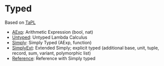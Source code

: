 # Typed

Based on [TaPL](https://www.amazon.co.jp/dp/B00AJXZ5JE/ref=dp-kindle-redirect?_encoding=UTF8&btkr=1)

- [AExp](src/AExp.hs): Arithmetic Expression (bool, nat)
- [Untyped](src/Untyped.hs): Untyped Lambda Calculus
- [Simply](src/Simply.hs): Simply Typed (AExp, function)
- [SimplyExt](src/SimplyExt.hs): Extended Simply; explicit typed (additional base, unit, tuple, record, sum, variant, polymorphic list)
- [Reference](src/Reference.hs): Reference with Simply typed
